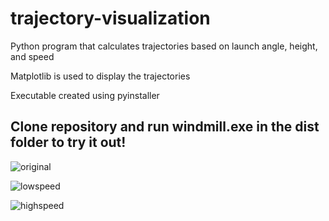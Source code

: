 # trajectory-visualization

Python program that calculates trajectories based on launch angle, height, and speed

Matplotlib is used to display the trajectories

Executable created using pyinstaller

Clone repository and run windmill.exe in the dist folder to try it out!
----------------------------------------------------------------------------------------------------------------
![original](https://user-images.githubusercontent.com/88149251/128240636-c2aed78e-0c67-4ff8-bdfa-4fd402ba8673.png)

![lowspeed](https://user-images.githubusercontent.com/88149251/128240924-0c1f5cb9-1759-4fe9-b34c-1f8324c97bf3.png)

![highspeed](https://user-images.githubusercontent.com/88149251/128240933-0c689ba4-1407-4e0d-94bb-c4b1cab7a6ca.png)
